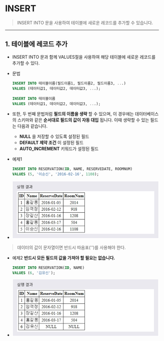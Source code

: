 # INSERT
> INSERT INTO 문을 사용하여 테이블에 새로운 레코드를 추가할 수 있습니다.
***

## 1. 테이블에 레코드 추가

* INSERT INTO 문과 함께 VALUES절을 사용하여 해당 테이블에 새로운 레코드를 추가할 수 있다.

* 문법
  ```SQL
  INSERT INTO 테이블이름(필드이름1, 필드이름2, 필드이름3, ...)
  VALUES (데이터값1, 데이터값2, 데이터값3, ...);

  INSERT INTO 테이블이름
  VALUES (데이터값1, 데이터값2, 데이터값3, ...);
  ```

* 또한, 두 번째 문법처럼 **필드의 이름을 생략** 할 수 있으며, 이 경우에는 데이터베이스의 스키마와 같은 **순서대로 필드의 값이 자동 대입** 됩니다. 이때 생략할 수 있는 필드는 다음과 같습니다.
  * **NULL** 을 저장할 수 있도록 설정된 필드
  * **DEFAULT 제약 조건** 이 설정된 필드
  * **AUTO_INCREMENT** 키워드가 설정된 필드

* 예제1
  ```SQL
  INSERT INTO RESERVATION(ID, NAME, RESERVEDATE, ROOMNUM)
  VALUES (5, '이순신', '2016-02-16', 1108);
  ```

* <img src="../../images/2_06.PNG" width="600"/>

> 데이터의 값이 문자열이면 반드시 따옴표('')를 사용해야 한다.

* 예제2
  **반드시 모든 필드의 값을 가져야 할 필요는 없습니다.**
  ```SQL
  INSERT INTO RESERVATION(ID, NAME)
  VALUES (6, '김유신');
  ```

* <img src="../../images/2_07.PNG" width="600"/>
